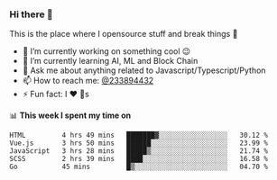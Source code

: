 ### Hi there 👋

<!--
**a233894432/a233894432** is a ✨ _special_ ✨ repository because its `README.md` (this file) appears on your GitHub profile.

Here are some ideas to get you started:

- 🔭 I’m currently working on ...
- 🌱 I’m currently learning ...
- 👯 I’m looking to collaborate on ...
- 🤔 I’m looking for help with ...
- 💬 Ask me about ...
- 📫 How to reach me: ...
- 😄 Pronouns: ...
- ⚡ Fun fact: ...
-->
 
 
This is the place where I opensource stuff and break things :rofl:

- 🔭 I’m currently working on something cool :wink:
- 🌱 I’m currently learning AI, ML and Block Chain
- 💬 Ask me about anything related to Javascript/Typescript/Python
- 📫 How to reach me: [@233894432](https://twitter.com/233894432)
- ⚡ Fun fact: I :heart: :dog:s

📊 **This week I spent my time on**
<!--START_SECTION:waka-->
```text
HTML         4 hrs 49 mins   ███████▓░░░░░░░░░░░░░░░░░   30.12 % 
Vue.js       3 hrs 50 mins   ██████░░░░░░░░░░░░░░░░░░░   23.99 % 
JavaScript   3 hrs 28 mins   █████▒░░░░░░░░░░░░░░░░░░░   21.74 % 
SCSS         2 hrs 39 mins   ████░░░░░░░░░░░░░░░░░░░░░   16.58 % 
Go           45 mins         █▒░░░░░░░░░░░░░░░░░░░░░░░   04.70 % 
```
<!--END_SECTION:waka-->
